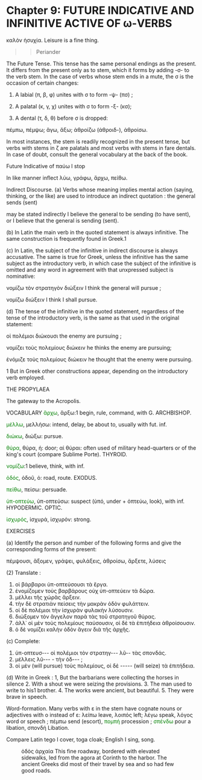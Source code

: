 # Chapter 9: FUTURE INDICATIVE AND INFINITIVE ACTIVE OF ω-VERBS


<quote>καλὸν ἡσυχία.
</quote>
<quote>Leisure is a fine thing.
</quote>
>> Periander



<div type="textpart" subtype="para" n="49">
The Future Tense. This tense has the same personal endings as the present. It differs from the present only as to stem, which it forms by adding -σ- to the verb stem. In the case of verbs whose stem ends in a mute, the σ is the occasion of certain changes:

1. A labial (π, β, φ) unites with σ to form -ψ- (πσ) ;

2. A palatal (κ, γ, χ) unites with σ to form -ξ- (κσ);

3. A dental (τ, δ, θ) before σ is dropped:

πέμπω, πέμψω;
ἄγω, ἄξω;
ἀθροίζω (ἀθροιδ-), ἀθροίσω.

In most instances, the stem is readily recognized in the
present tense, but verbs with stems in ζ are palatals and most verbs with stems in fare dentals. In case of doubt, consult the general vocabulary at the back of the book.

Future Indicative of παύω I stop

In like manner inflect λύω, γράφω, ἄρχω, πείθω.

<div type="textpart" subtype="para" n="50">
Indirect Discourse.
(a) Verbs whose meaning implies mental action (saying, thinking, or the like) are used to introduce an indirect quotation : the general sends (sent)

<pb n="27"/>

may be stated indirectly
I believe the general to be sending
(to have sent), or
I believe that the general is sending (sent).

(b) In Latin the main verb in the quoted statement
is always infinitive. The same construction is frequently found in Greek.1

(c) In Latin, the subject of the infinitive in
indirect discourse is always accusative. The
same is true for Greek,
unless the infinitive has
the same subject as the
introductory verb, in
which case the subject
of the infinitive is omitted and any word in
agreement with that unxpressed subject is nominative:

νομίζω τὸν στρατηγὸν διώξειν
I think the general will pursue ;

νομίζω διώξειν
I think I shall pursue.

(d) The tense of the
infinitive in the quoted statement, regardless of the tense of the introductory verb, is the same as that used in the original statement:

οἱ πολέμιοι διώκουσι
the enemy are pursuing ;

νομίζει τοὺς πολεμίους διώκειν
he thinks the enemy are pursuing;

ἐνόμιζε τοὺς πολεμίους διώκειν
he thought that the enemy were pursuing.

1 But in Greek other constructions appear, depending on the introductory verb employed.

THE PROPYLAEA

The gateway to the Acropolis.


<pb n="28"/>

<div type="textpart" subtype="para" n="51">
VOCABULARY
<span style="color:green">ἄρχω</span>, ἄρξω:1 begin, rule, command,  with G. ARCHBISHOP.

<span style="color:green">μέλλω</span>, μελλήσω: intend, delay, be about to, usually with fut. inf.

<span style="color:green">διώκω</span>, διώξω: pursue.

<span style="color:green">θύρα</span>, θύρα, ἡ: door; αἱ θύραι: often used of military head-quarters or of the king's court (compare Sublime Porte). THYROID.

<span style="color:green">νομίζω</span>:1 believe, think, with inf.

<span style="color:green">ὁδός</span>, ὁδοῦ, ὁ: road, route. EXODUS.

<span style="color:green">πείθω</span>, πείσω: persuade.

<span style="color:green">ὑπ-οπτεύω</span>, ὑπ-οπτεύσω: suspect (ὑπό, under + ὀπτεύω, look), with inf. HYPODERMIC. OPTIC.

<span style="color:green">ἰσχυρός</span>, ἰσχυρά, ἰσχυρόν: strong. 

<div type="textpart" subtype="para" n="52">
EXERCISES

(a) Identify the person and number of the following forms and give the corresponding forms of the present:

πέμψουσι,
ἄξομεν,
γράψει,
φυλάξεις,
ἀθροίσω,
ἄρξετε,
λύσεις

(2) Translate :

1. οἱ βάρβαροι ὑπ-οπτεύσουσι τὰ ἔργα.
2. ἐνομίζομεν τοὺς βαρβάρους οὐχ ὑπ-οπτεύειν τὰ δῶρα.
3. μέλλει τῆς χώρᾶς ἄρξειν.
4. τὴν δὲ στρατιὰν πείσεις τὴν μακρὰν ὁδὸν φυλάττειν.
5. οἱ δὲ πολέμιοι τὴν ἰσχυρὰν φυλακὴν λύσουσιν.
6. διώξομεν τὸν ἄγγελον παρὰ τὰς τοῦ στρατηγοῦ θύρας.
7. ἀλλ᾽ οἱ μὲν τοὺς πολεμίους παύσουσιν, οἱ δὲ τὰ ἐπιτήδεια ἀθροίσουσιν.
8. ὁ δὲ νομίζει καλὴν ὁδὸν ἄγειν διὰ τῆς ἀρχῆς.

(c) Complete:

1. ὑπ-οπτευσ--- οἱ πολέμιοι τὸν στρατηγ--- λῦ-- τὰς σπονδάς.
2. μέλλεις λῦ--- - τὴν ὁδ--- ;
3. οἱ μὲν (will pursue) τοὺς πολεμίους, οἱ δὲ -----  (will seize) τὰ ἐπιτήδεια.

<pb n="29"/>

(d) Write in Greek :
1, But the barbarians were collecting the horses in silence
2. With a shout we were seizing the provisions.
3. The man used to write to his1 brother.
4. The works were ancient, but beautiful.
5. They were brave in speech.





<div type="textpart" subtype="para" n="53">
Word-formation. Many verbs with ε in the stem
have cognate nouns or adjectives with ο instead of ε:
λείπω leave, λοιπός left;
λέγω speak, λόγος word or speech ;
πέμπω send (escort), <span style="color:green">πομπή</span> procession ;
<span style="color:green">σπένδω</span> pour a libation, σπονδή Libation.

Compare Latin tego I cover, toga cloak; English I sing, song.





<figure><head>ὁδὸς ἀρχαία</head>
This fine roadway, bordered with elevated sidewalks, led from the agora
at Corinth to the harbor. The ancient Greeks did most of their travel by sea
and so had few good roads.</figure>



<pb n="30"/>




